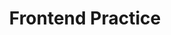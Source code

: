 ---
title: 'Frontend Practice'
description: 'Take your frontend skills to the next level by recreating real websites from real companies.'
link: 'https://www.frontendpractice.com/'
imageURL: 'https://res.cloudinary.com/dc6mrv5cb/image/upload/v1718796074/personal-resources/challenges/www.frontendpractice.com__1_dv96ws_idrwba.webp'
---